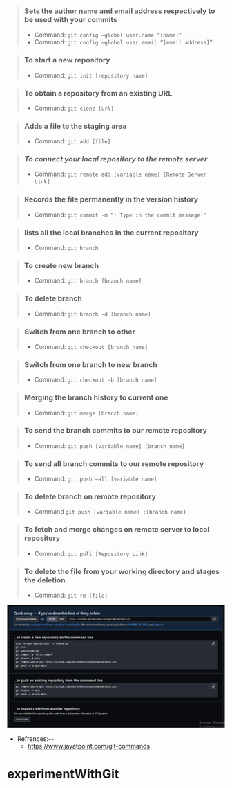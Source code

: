>### Sets the author name and email address respectively to be used with your commits
>- Command: `git config –global user.name “[name]”`
>- Command: `git config –global user.email “[email address]”`





>### To start a new repository
>- Command:  `git init [repository name]`


>### To obtain a repository from an existing URL
>- Command:  `git clone [url]`


>### Adds a file to the staging area
>- Command:  `git add [file]`

>### **_To connect your local repository to the remote server_**
>- Command:    `git remote add [variable name] [Remote Server Link]`


>### Records the file permanently in the version history
>- Command:  `git commit -m “[ Type in the commit message]” `


>### lists all the local branches in the current repository
>- Command:   `git branch`

>### To create new branch
>- Command:   `git branch [branch name]`

>### To delete branch
>- Command:   `git branch -d [branch name]`

>### Switch from one branch to other
>- Command:    `git checkout [branch name]`

>### Switch from one branch to new branch
>- Command:   `git checkout -b [branch name]`


>### Merging the branch history to current one
>- Command:    `git merge [branch name]`

>### To send the branch commits to our remote repository
>- Command:   `git push [variable name] [branch name]`

>### To send all branch commits to our remote repository
>- Command:    `git push –all [variable name]`

>### To delete branch on remote repository
>- Command     `git push [variable name] :[branch name]`


>### To fetch and merge changes on remote server to local repository
>- Command:    `git pull [Repository Link]`

>### To delete the file from your working directory and stages the deletion
>- Command:    `git rm [file]`


![img.png](img.png)


- Refrences:--
    - https://www.javatpoint.com/git-commands


# experimentWithGit
